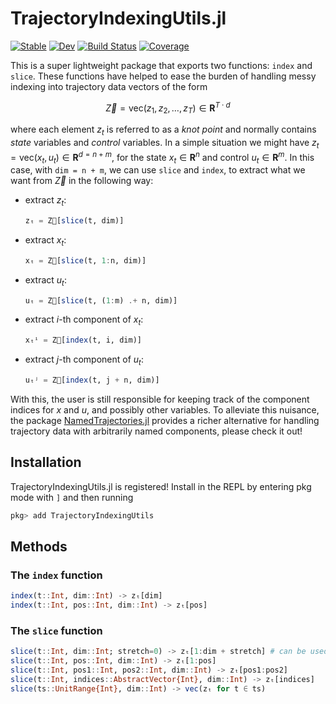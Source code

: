 # TrajectoryIndexingUtils.jl

[![Stable](https://img.shields.io/badge/docs-stable-blue.svg)](https://harmoniqs.github.io/TrajectoryIndexingUtils.jl/stable/)
[![Dev](https://img.shields.io/badge/docs-dev-blue.svg)](https://harmoniqs.github.io/TrajectoryIndexingUtils.jl/dev/)
[![Build Status](https://github.com/harmoniqs/TrajectoryIndexingUtils.jl/actions/workflows/CI.yml/badge.svg?branch=main)](https://github.com/harmoniqs/TrajectoryIndexingUtils.jl/actions/workflows/CI.yml?query=branch%3Amain)
[![Coverage](https://codecov.io/gh/harmoniqs/TrajectoryIndexingUtils.jl/branch/main/graph/badge.svg)](https://codecov.io/gh/harmoniqs/TrajectoryIndexingUtils.jl)

This is a super lightweight package that exports two functions: `index` and `slice`.  These functions have helped to ease the burden of handling messy indexing into trajectory data vectors of the form 

```math
\vec Z = \text{vec}\left(z_1, z_2, \ldots, z_T\right) \in \mathbf{R}^{T \cdot d}
```

where each element $z_t$ is referred to as a *knot point* and normally contains *state* variables and *control* variables. In a simple situation we might have $z_t = \text{vec} (x_t, u_t) \in \mathbf{R}^{d = n+m}$, for the state $x_t \in \mathbf{R}^n$ and control $u_t \in \mathbf{R}^m$.  In this case, with  `dim = n + m`, we can use `slice` and `index`, to extract what we want from $\vec Z$ in the following way:

* extract $z_t$:
    ```julia
    zₜ = Z⃗[slice(t, dim)]
    ```
* extract $x_t$:
    ```julia
    xₜ = Z⃗[slice(t, 1:n, dim)]
    ```
* extract $u_t$:
    ```julia
    uₜ = Z⃗[slice(t, (1:m) .+ n, dim)]
    ```
* extract $i$-th component of $x_t$:
    ```julia
    xₜⁱ = Z⃗[index(t, i, dim)]
    ```
* extract $j$-th component of $u_t$:
    ```julia
    uₜʲ = Z⃗[index(t, j + n, dim)]
    ```

With this, the user is still responsible for keeping track of the component indices for $x$ and $u$, and possibly other variables. To alleviate this nuisance, the package [NamedTrajectories.jl](https://github.com/harmoniqs/NamedTrajectories.jl) provides a richer alternative for handling trajectory data with arbitrarily named components, please check it out!


## Installation

TrajectoryIndexingUtils.jl is registered! Install in the REPL by entering pkg mode with `]` and then running 

```julia
pkg> add TrajectoryIndexingUtils
```

## Methods 

### The `index` function

```julia
index(t::Int, dim::Int) -> zₜ[dim]
index(t::Int, pos::Int, dim::Int) -> zₜ[pos]
``` 

### The `slice` function

```julia
slice(t::Int, dim::Int; stretch=0) -> zₜ[1:dim + stretch] # can be used to extract, e.g., [xₜ; xₜ₊₁], with stretch = dim
slice(t::Int, pos::Int, dim::Int) -> zₜ[1:pos]
slice(t::Int, pos1::Int, pos2::Int, dim::Int) -> zₜ[pos1:pos2]
slice(t::Int, indices::AbstractVector{Int}, dim::Int) -> zₜ[indices]
slice(ts::UnitRange{Int}, dim::Int) -> vec(zₜ for t ∈ ts)
```